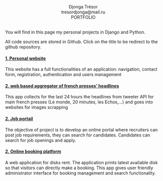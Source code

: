 <div align="center">Djonga Trésor</div>
<div align="center">tresordjonga@mail.ru</div> 
<div align="center">PORTFOLIO</div> <br />

<p> You will find in this page my personal projects in Django and Python. </p>
<p> All code sources are stored in Github. Click on the title to be redirect to the github repository.</p>

           
#### <u>1. [Personal website](https://rosert1984.pythonanywhere.com/)</u>
<p> This website has a full functionalities of an application: navigation, contact form, registration, authentication and users management</p>

#### <u>2. [web based aggregator of french presses’ headlines](https://github.com/Rosert2019/Agregator_headlines)</u>
<p>  This app collects for the last 24 hours the headlines from tweeter API for main french presses (Le monde, 20 minutes, les Echos,...) and goes into websites for images scrapping</p>

#### <u>2. [Job portail](https://github.com/Rosert2019/jobs_portail)</u>
<p>  The objective of project is to develop an online portal where recruiters can post job requirements, they can search for candidates. Candidates can search for job openings and apply. </p>

#### <u>2. [Online booking platform](https://github.com/Rosert2019/disques_rent)</u>
<p> A web application for disks rent. The application prints latest available disk so that visitors can directly make a booking. This app gives user friendly administrator interface for booking management and search functionality.</p>
